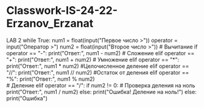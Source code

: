 # Classwork-IS-24-22-Erzanov_Erzanat
LAB 2
while True: 
    num1 = float(input("Первое число >")) 
    operator = input("Оператор >")
    num2 = float(input("Второе число >")) 
    # Вычитание 
    if operator == "-": 
        print("Ответ:", num1 - num2) 
    # Сложение 
    elif operator == "+": 
        print("Ответ:", num1 + num2) 
    # Умножение 
    elif operator == "*": 
        print("Ответ:", num1 * num2) 
    #Целочисленное деление
    elif operator == "//": 
        print("Ответ:", num1 // num2) 
    #Остаток от деления
    elif operator == "%": 
        print("Ответ:", num1 % num2)     
    # Деление 
    elif operator == "/": 
        if num2 != 0:  # Проверка деления на ноль 
            print("Ответ:", num1 / num2) 
        else: 
            print("Ошибка! Деление на ноль!") 
    else: 
        print("Ошибка") 
